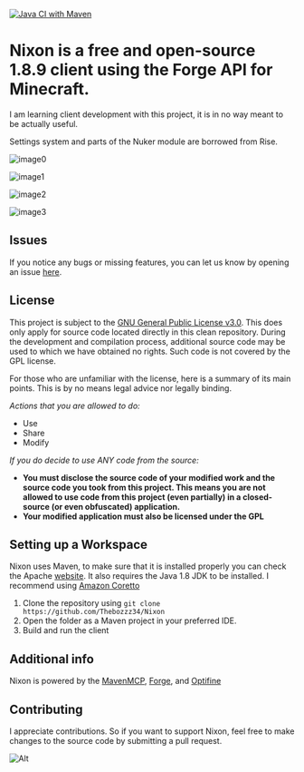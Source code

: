 [![Java CI with Maven](https://github.com/TheBozzz34/Nixon/actions/workflows/maven.yml/badge.svg)](https://github.com/TheBozzz34/Nixon/actions/workflows/maven.yml)

# Nixon is a free and open-source 1.8.9 client using the Forge API for Minecraft.

I am learning client development with this project, it is in no way meant to be actually useful.

Settings system and parts of the Nuker module are borrowed from Rise.

![image0](https://r2.e-z.host/66429241-79bf-4da7-b4b6-33cb201c59b4/2nj3sczy.png)

![image1](https://r2.e-z.host/66429241-79bf-4da7-b4b6-33cb201c59b4/nnwgbbpw.png)

![image2](https://r2.e-z.host/66429241-79bf-4da7-b4b6-33cb201c59b4/5no97ix2.png)

![image3](https://r2.e-z.host/66429241-79bf-4da7-b4b6-33cb201c59b4/1c08gxkc.png)

## Issues

If you notice any bugs or missing features, you can let us know by opening an
issue [here](https://github.com/Thebozzz34/Nixon/issues).

## License

This project is subject to the [GNU General Public License v3.0](https://www.gnu.org/licenses/gpl-3.0.en.html). This does only apply for source code located directly in this clean repository. During the development and compilation process, additional source code may be used to which we have obtained no rights. Such code is not covered by the GPL license.

For those who are unfamiliar with the license, here is a summary of its main points. This is by no means legal advice nor legally binding.

*Actions that you are allowed to do:*

- Use
- Share
- Modify

*If you do decide to use ANY code from the source:*

- **You must disclose the source code of your modified work and the source code you took from this project. This means
  you are not allowed to use code from this project (even partially) in a closed-source (or even obfuscated)
  application.**
- **Your modified application must also be licensed under the GPL**

## Setting up a Workspace

Nixon uses Maven, to make sure that it is installed properly you can check the Apache [website](https://maven.apache.org/). It also requires the Java 1.8 JDK to be installed. I recommend using [Amazon Coretto](https://docs.aws.amazon.com/corretto/latest/corretto-8-ug/downloads-list.html)

1. Clone the repository using `git clone https://github.com/Thebozzz34/Nixon`
2. Open the folder as a Maven project in your preferred IDE.
3. Build and run the client

## Additional info

Nixon is powered by the [MavenMCP](https://github.com/Marcelektro/MavenMCP-1.8.9/), [Forge](https://forums.minecraftforge.net/), and [Optifine](https://optifine.net/home)


## Contributing

I appreciate contributions. So if you want to support Nixon, feel free to make changes to the  source code by
submitting a pull request.

![Alt](https://repobeats.axiom.co/api/embed/cbdce41dcce816788648bf9539097fe018f00dcc.svg "Repobeats analytics image")
